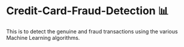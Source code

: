 # Credit-Card-Fraud-Detection 📊
This is to detect the genuine and fraud transactions using the various Machine Learning algorithms.
